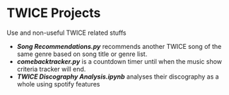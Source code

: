 # TWICE Projects
Use and non-useful TWICE related stuffs
  - *__Song Recommendations.py__* recommends another TWICE song of the same genre based on song title or genre list.
  - *__comebacktracker.py__* is a countdown timer until when the music show criteria tracker will end.
  - *__TWICE Discography Analysis.ipynb__* analyses their discography as a whole using spotify features

